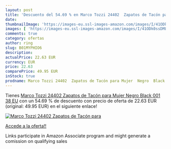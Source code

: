 ```yaml
---
layout: post
title: 'Descuento del 54.69 % en Marco Tozzi 24402  Zapatos de Tacón para'
date: 
thumbnailImage: 'https://images-eu.ssl-images-amazon.com/images/I/41ODk0ssDML._SL200_.jpg'
images: [ 'https://images-eu.ssl-images-amazon.com/images/I/41ODk0ssDML._SL200_.jpg' ]
comments: true
category: ofertas
author: ring
slug: B01MYPHIO6
description:
actualPrice: 22.63 EUR
currency: EUR
price: 22.63
comparePrice: 49.95 EUR
inStock: true
prodname: Marco Tozzi 24402  Zapatos de Tacón para Mujer  Negro  Black 001   38 EU
---
```


Tienes [Marco Tozzi 24402  Zapatos de Tacón para Mujer  Negro  Black 001   38 EU](https://www.amazon.es/dp/B01MYPHIO6/?tag=tolees-21) con un 54.69 % de descuento con precio de oferta de 22.63 EUR (original: 49.95 EUR) en el siguiente enlace!

[![Marco Tozzi 24402  Zapatos de Tacón para](https://images-eu.ssl-images-amazon.com/images/I/41ODk0ssDML._SL200_.jpg)](https://www.amazon.es/dp/B01MYPHIO6/?tag=tolees-21)

[Accede a la oferta!!](https://www.amazon.es/dp/B01MYPHIO6/?tag=tolees-21)

Links participate in Amazon Associate program and might generate a comission on qualifying sales


